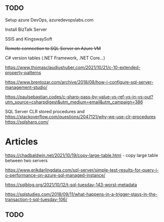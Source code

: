 ## TODO

Setup azure DevOps, azuredevopslabs.com

Install BizTalk Server

SSIS and KingswaySoft

~~Remote connection to SQL Server on Azure VM~~

C# version tables (.NET Framework, .NET Core...)

https://www.thomasclaudiushuber.com/2021/10/21/c-10-extended-property-patterns

https://www.brentozar.com/archive/2018/08/how-i-configure-sql-server-management-studio/

https://paulsebastian.codes/c-sharp-pass-by-value-vs-ref-vs-in-vs-out?utm_source=csharpdigest&utm_medium=email&utm_campaign=386

SQL Server CLR stored procedures and https://stackoverflow.com/questions/2047121/why-we-use-clr-procedures https://sqlsharp.com/


# Articles

https://chadbaldwin.net/2021/10/19/copy-large-table.html - copy large table between two servers

https://www.erikdarlingdata.com/sql-server/simple-test-results-for-query-i-o-performance-on-azure-sql-managed-instance/

https://sqlblog.org/2021/10/12/t-sql-tuesday-143-worst-metadata

https://sqlstudies.com/2018/09/11/what-happens-in-a-trigger-stays-in-the-transaction-t-sql-tuesday-106/

## TODO


